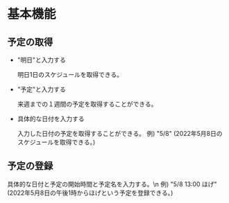 # 基本機能
## 予定の取得
* "明日"と入力する
  
    明日1日のスケジュールを取得できる。
* "予定"と入力する
  
    来週までの１週間の予定を取得することができる。
* 具体的な日付を入力する
  
    入力した日付の予定を取得することができる。
    例) "5/8" (2022年5月8日のスケジュールを取得できる。)

## 予定の登録
具体的な日付と予定の開始時間と予定名を入力する。\n
例) "5/8 13:00 ほげ" (2022年5月8日の午後1時からほげという予定を登録できる。)

